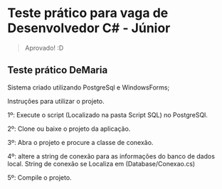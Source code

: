 # Teste prático para vaga de Desenvolvedor C# - Júnior

> Aprovado! :D

## Teste prático DeMaria

Sistema criado utilizando PostgreSql e WindowsForms;<p>
<p>
Instruções para utilizar o projeto.<p>
1º: Execute o script (Localizado na pasta Script SQL) no PostgreSQl.<p>
2º: Clone ou baixe o projeto da aplicação.<p>
3º: Abra o projeto e procure a classe de conexão.<p>
4º: altere a string de conexão para as informações do banco de dados local. String de conexão se Localiza em (Database/Conexao.cs)<p>
5º: Compile o projeto.<p>

